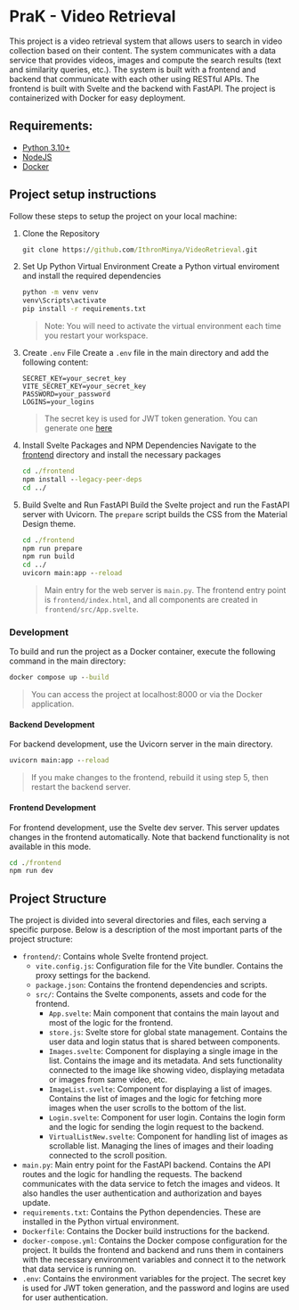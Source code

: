 # PraK - Video Retrieval
This project is a video retrieval system that allows users to search in video collection based on their content. The system communicates with a data service that provides videos, images and compute the search results (text and similarity queries, etc.). The system is built with a frontend and backend that communicate with each other using RESTful APIs. The frontend is built with Svelte and the backend with FastAPI. The project is containerized with Docker for easy deployment.

## Requirements: 
 - [Python 3.10+](https://www.python.org/downloads/)
 - [NodeJS](https://nodejs.org/en)
 - [Docker](https://www.docker.com/)

## Project setup instructions
Follow these steps to setup the project on your local machine:
1. Clone the Repository
   ```cmd
   git clone https://github.com/IthronMinya/VideoRetrieval.git
   ```

2. Set Up Python Virtual Environment
   Create a Python virtual enviroment and install the required dependencies
   ```cmd
   python -m venv venv
   venv\Scripts\activate
   pip install -r requirements.txt
   ```
   > Note: You will need to activate the virtual environment each time you restart your workspace.
   
3. Create `.env` File 
   Create a `.env` file in the main directory and add the following content:
   ```env
   SECRET_KEY=your_secret_key
   VITE_SECRET_KEY=your_secret_key
   PASSWORD=your_password
   LOGINS=your_logins
   ```
   > The secret key is used for JWT token generation. You can generate one [here](https://randomkeygen.com/)

4. Install Svelte Packages and NPM Dependencies
   Navigate to the [frontend](./frontend/) directory and install the necessary packages
   ```cmd
   cd ./frontend
   npm install --legacy-peer-deps
   cd ../
   ```

5. Build Svelte and Run FastAPI
   Build the Svelte project and run the FastAPI server with Uvicorn. The `prepare` script builds the CSS from the Material Design theme.
   ```cmd
   cd ./frontend
   npm run prepare
   npm run build
   cd ../
   uvicorn main:app --reload
   ```
   > Main entry for the web server is `main.py`. The frontend entry point is `frontend/index.html`, and all components are created in `frontend/src/App.svelte`.

### Development
To build and run the project as a Docker container, execute the following command in the main directory:
```cmd
docker compose up --build
```
> You can access the project at localhost:8000 or via the Docker application.

#### Backend Development
For backend development, use the Uvicorn server in the main directory.

```cmd
uvicorn main:app --reload
```
> If you make changes to the frontend, rebuild it using step 5, then restart the backend server.

#### Frontend Development
For frontend development, use the Svelte dev server. This server updates changes in the frontend automatically. Note that backend functionality is not available in this mode.

```cmd
cd ./frontend
npm run dev
```

## Project Structure
The project is divided into several directories and files, each serving a specific purpose. Below is a description of the most important parts of the project structure:
- `frontend/`: Contains whole Svelte frontend project.
  - `vite.config.js`: Configuration file for the Vite bundler. Contains the proxy settings for the backend.
  - `package.json`: Contains the frontend dependencies and scripts.
  - `src/`: Contains the Svelte components, assets and code for the frontend.
    - `App.svelte`: Main component that contains the main layout and most of the logic for the frontend.
    - `store.js`: Svelte store for global state management. Contains the user data and login status that is shared between components.
    - `Images.svelte`: Component for displaying a single image in the list. Contains the image and its metadata. And sets functionality connected to the image like showing video, displaying metadata or images from same video, etc.
    - `ImageList.svelte`: Component for displaying a list of images. Contains the list of images and the logic for fetching more images when the user scrolls to the bottom of the list.
    - `Login.svelte`: Component for user login. Contains the login form and the logic for sending the login request to the backend.
    - `VirtualListNew.svelte`: Component for handling list of images as scrollable list. Managing the lines of images and their loading connected to the scroll position.
- `main.py`: Main entry point for the FastAPI backend. Contains the API routes and the logic for handling the requests. The backend communicates with the data service to fetch the images and videos. It also handles the user authentication and authorization and bayes update.
- `requirements.txt`: Contains the Python dependencies. These are installed in the Python virtual environment.
- `Dockerfile`: Contains the Docker build instructions for the backend.
- `docker-compose.yml`: Contains the Docker compose configuration for the project. It builds the frontend and backend and runs them in containers with the necessary environment variables and connect it to the network that data service is running on.
- `.env`: Contains the environment variables for the project. The secret key is used for JWT token generation, and the password and logins are used for user authentication.
